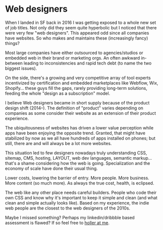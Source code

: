 # Web designers

When I landed in SF back in 2016 I was getting exposed to a whole new set of job titles. Not only did they seem quite hyperbolic but I noticed that there were very few "web designers". This appeared odd since all companies have websites. So who makes and maintains these (increasingly fancy) things?

Most large companies have either outsourced to agencies/studios or embedded web in their brand or marketing orgs. An often awkward in-between leading to inconsistencies and rapid tech debt (to name the two biggest issues).

On the side, there's a growing and very competitive array of tool experts incentivized by certification and embedded marketplaces like Webflow, Wix, Shopify… these guys fill the gaps, rarely providing long-term solutions, feeding the whole "design as a subscription" model.

I believe Web designers became in short supply because of the product design shift (2014–). The definition of "product" varies depending on companies as some consider their website as an extension of their product experience. 

The ubiquitousness of websites has driven a lower value perception while apps have been enjoying the opposite trend. Granted, that might have stabilized by now as we all have hundreds of apps installed on phones; but still, there are and will always be a lot more websites.

This situation led to few designers nowadays truly understanding CSS, sitemap, CMS, hosting, LAYOUT, web dev languages, semantic markup... that's a shame considering how the web is going. Specialization and the economy of scale have done their usual thing. 

Lower costs, lowering the barrier of entry. More people. More business. More content (so much more). As always the true cost, health, is eclipsed.

The web like any other place needs careful builders. People who code their own CSS and know why it's important to keep it simple and clean (and what clean and simple actually looks like). Based on my experience, the indie web people are the closest to the web designers of the 2010s. 

Maybe I missed something? Perhaps my linkedin/dribbble based assessment is flawed?  If so feel free to [holler at me](https://slrncl.com#links).
